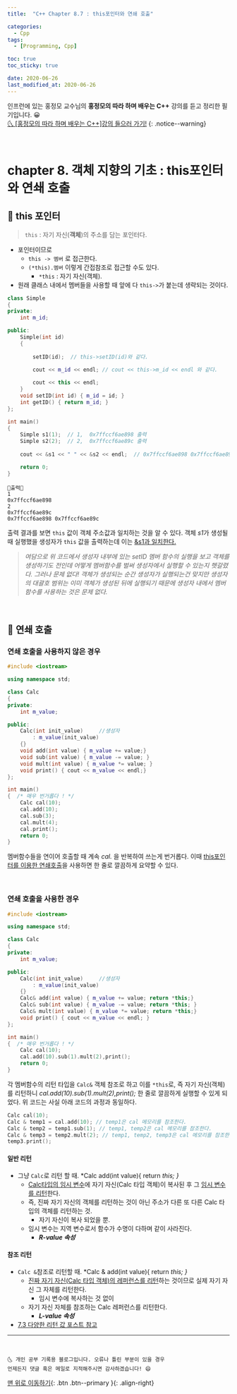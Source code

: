 ```yaml
---
title:  "C++ Chapter 8.7 : this포인터와 연쇄 호출" 

categories:
  - Cpp
tags:
  - [Programming, Cpp]

toc: true
toc_sticky: true

date: 2020-06-26
last_modified_at: 2020-06-26
---
```


인프런에 있는 홍정모 교수님의 **홍정모의 따라 하며 배우는 C++** 강의를 듣고 정리한 필기입니다. 😀    
[🌜 [홍정모의 따라 하며 배우는 C++]강의 들으러 가기!](https://www.inflearn.com/course/following-c-plus)
{: .notice--warning}

<br>

# chapter 8. 객체 지향의 기초 : this포인터와 연쇄 호출

## 🔔 this 포인터

> `this` : 자기 자신(**객체**)의 주소를 담는 포인터다.

- 포인터이므로
  - `this -> 멤버` 로 접근한다.
  - `(*this).멤버` 이렇게 간접참조로 접근할 수도 있다.
    - `*this` : 자기 자신(객체).
- 원래 클래스 내에서 멤버들을 사용할 때 앞에 다 `this->`가 붙는데 생략되는 것이다. 

```cpp
class Simple
{
private:
	int m_id;

public: 
	Simple(int id)
	{
        
        setID(id);  // this->setID(id)와 같다.
        
        cout << m_id << endl; // cout << this->m_id << endl 와 같다.

        cout << this << endl;
	}
	void setID(int id) { m_id = id; }
	int getID() { return m_id; }
};

int main()
{
    Simple s1(1);  // 1,  0x7ffccf6ae898 출력
    Simple s2(2);  // 2,  0x7ffccf6ae89c 출력
    
    cout << &s1 << " " << &s2 << endl;  // 0x7ffccf6ae898 0x7ffccf6ae89c 출력

    return 0;
}
```

```
💎출력💎
1 
0x7ffccf6ae898
2 
0x7ffccf6ae89c       
0x7ffccf6ae898 0x7ffccf6ae89c 
```

출력 결과를 보면 `this` 값이 객체 주소값과 일치하는 것을 알 수 있다. 객체 *s1*가 생성될 때 실행했을 생성자가 `this` 값을 출력하는데 이는 <u>&s1과 일치한다.</u>

> *여담으로 위 코드에서 생성자 내부에 있는 setID 멤버 함수의 실행을 보고 객체를 생성하기도 전인데 어떻게 멤버함수를 벌써 생성자에서 실행할 수 있는지 헷갈렸다. 그러나 문제 없다! 객체가 생성되는 순간 생성자가 실행되는건 맞지만 생성자의 대괄호 범위는 이미 객체가 생성된 뒤에 실행되기 때문에 생성자 내에서 멤버 함수를 사용하는 것은 문제 없다.* 

<br>

## 🔔 연쇄 호출

### 연쇄 호출을 사용하지 않은 경우

```cpp
#include <iostream>

using namespace std;

class Calc
{
private:
	int m_value;

public: 
	Calc(int init_value)     //생성자
		: m_value(init_value)
	{}
	void add(int value) { m_value += value;}
	void sub(int value) { m_value -= value; }
	void mult(int value) { m_value *= value; }
	void print() { cout << m_value << endl;}
};

int main()
{  /* 매우 번거롭다 ! */
	Calc cal(10);
	cal.add(10);
	cal.sub(3);
	cal.mult(4);
	cal.print();
	return 0;
}
```
멤버함수들을 연이어 호출할 때 계속 *cal.* 을 반복하여 쓰는게 번거롭다. 이때 <u>this포인터를 이용한 연쇄호출</u>을 사용하면 한 줄로 깔끔하게 요약할 수 있다. 

<br>

### 연쇄 호출을 사용한 경우

```cpp
#include <iostream>

using namespace std;

class Calc
{
private:
	int m_value;

public: 
	Calc(int init_value)     //생성자
		: m_value(init_value)
	{}
	Calc& add(int value) { m_value += value; return *this;}
	Calc& sub(int value) { m_value -= value; return *this; }
	Calc& mult(int value) { m_value *= value; return *this;}
	void print() { cout << m_value << endl; }
};

int main()
{  /* 매우 번거롭다 ! */
	Calc cal(10);
	cal.add(10).sub(1).mult(2),print();
	return 0;
}
```

각 멤버함수의 리턴 타입을 `Calc&` 객체 참조로 하고 이를 `*this`로, 즉 자기 자신(객체)를 리턴하니 *cal.add(10).sub(1).mult(2),print();* 한 줄로 깔끔하게 실행할 수 있게 되었다. 위 코드는 사실 아래 코드의 과정과 동일하다.

```cpp
Calc cal(10);
Calc & temp1 = cal.add(10); // temp1은 cal 메모리를 참조한다.
Calc & temp2 = temp1.sub(1); // temp1, temp2은 cal 메모리를 참조한다.
Calc & temp3 = temp2.mult(2); // temp1, temp2, temp3은 cal 메모리를 참조한다.
temp3.print();
```

#### 일반 리턴
- 그냥 `Calc`로 리턴 할 때. *Calc add(int value){ return *this; }*
  - <u>Calc타입의 임시 변수</u>에 자기 자신(Calc 타입 객체)이 복사된 후 그 <u>임시 변수를 리턴</u>한다.
  - 즉, 진짜 자기 자신의 객체를 리턴하는 것이 아닌 주소가 다른 또 다른 Calc 타입의 객체를 리턴하는 것. 
    - 자기 자신이 복사 되었을 뿐.
  - 임시 변수는 지역 변수로서 함수가 수명이 다하며 같이 사라진다.
    - ***R-value 속성***

#### 참조 리턴
- `Calc &`참조로 리턴할 때. *Calc & add(int value){ return *this; }*
  - <u>진짜 자기 자신(Calc 타입 객체)의 레퍼런스를 리턴</u>하는 것이므로 실제 자기 자신 그 자체를 리턴한다.
    - 임시 변수에 복사하는 것 없이
  - 자기 자신 자체를 참조하는 Calc 레퍼런스를 리턴한다.
    - ***L-value 속성***
- [7.3 다양한 리턴 값 포스트 참고](https://ansohxxn.github.io/cpp/chapter7-3/)

***
<br>

    🌜 개인 공부 기록용 블로그입니다. 오류나 틀린 부분이 있을 경우 
    언제든지 댓글 혹은 메일로 지적해주시면 감사하겠습니다! 😄

[맨 위로 이동하기](#){: .btn .btn--primary }{: .align-right}

<br>